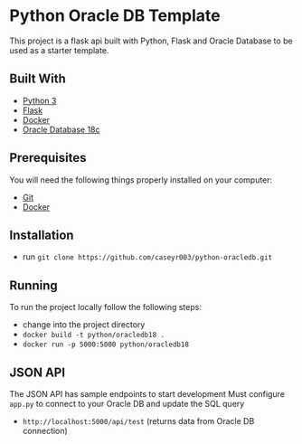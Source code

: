 # Python Oracle DB Template

This project is a flask api built with Python, Flask and Oracle Database to be used as a starter template.

## Built With

* [Python 3](https://www.python.org/)
* [Flask](http://flask.pocoo.org/)
* [Docker](https://www.docker.com/)
* [Oracle Database 18c](https://www.oracle.com/technetwork/database/enterprise-edition/downloads/index.html)

## Prerequisites

You will need the following things properly installed on your computer:

* [Git](http://git-scm.com/)
* [Docker](https://www.docker.com/)

## Installation

* run `git clone https://github.com/caseyr003/python-oracledb.git`

## Running

To run the project locally follow the following steps:

* change into the project directory
* `docker build -t python/oracledb18 .`
* `docker run -p 5000:5000 python/oracledb18`

## JSON API

The JSON API has sample endpoints to start development
Must configure `app.py` to connect to your Oracle DB and update the SQL query

* `http://localhost:5000/api/test`
(returns data from Oracle DB connection)
